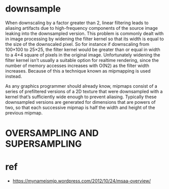 # downsample
When downscaling by a factor greater than 2, linear filtering leads to aliasing artifacts due to high-frequency components of the source image leaking into the downsampled version.
This problem is commonly dealt with in image processing by widening the filter kernel so that its width is equal to the size of the downscaled pixel. So for instance if downscaling from 100×100 to 25×25, the filter kernel would be greater than or equal in width to a 4×4 square of pixels in the original image. Unfortunately widening the filter kernel isn’t usually a suitable option for realtime rendering, since the number of memory accesses increases with O(N2) as the filter width increases. Because of this a technique known as mipmapping is used instead.

 As any graphics programmer should already know, mipmaps consist of a series of prefiltered versions of a 2D texture that were downsampled with a kernel that’s sufficiently wide enough to prevent aliasing. Typically these downsampled versions are generated for dimensions that are powers of two, so that each successive mipmap is half the width and height of the previous mipmap. 

# OVERSAMPLING AND SUPERSAMPLING

# ref
* https://mynameismjp.wordpress.com/2012/10/24/msaa-overview/
